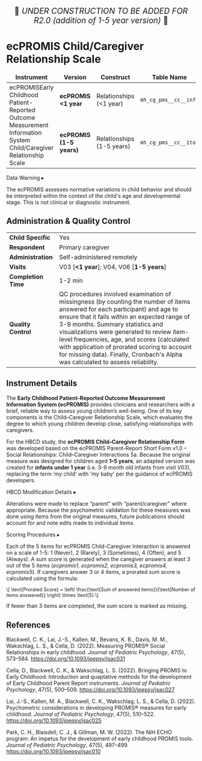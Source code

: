 <p style="text-align: center; font-size: 1.5em;">🚧 <i>UNDER CONSTRUCTION TO BE ADDED FOR R2.0 (addition of 1-5 year version)</i> 🚧 </p>

# ecPROMIS Child/Caregiver Relationship Scale

<table class="table-no-vertical-lines" style="width: 100%; border-collapse: collapse; table-layout: fixed;">
<thead>
<tr>
<td style="text-align: center;"><strong>Instrument</strong></td>
<td style="text-align: center;"><strong>Version</strong></td>
<td style="text-align: center;"><strong>Construct</strong></td>
<td style="text-align: center;"><strong>Table Name</strong></td>
</tr>
</thead>
<tbody>
<tr>
  <td rowspan="2" style="word-wrap: break-word; white-space: normal;"> <span class="tooltip tooltip-right">ecPROMIS<span class="tooltiptext">Early Childhood Patient-Reported Outcome Measurement Information System</span></span> Child/Caregiver<br>Relationship Scale</td>
  <td><b>ecPROMIS &lt;1 year</b></td>
  <td>Relationships (&lt;1 year)</td>
  <td><code>mh_cg_pms__cc__inf</code></td>
</tr>
<tr>
  <td><b>ecPROMIS (1-5 years)</b></td>
  <td>Relationships (1-5 years)</td>
  <td><code>mh_cg_pms__cc__1to5</code></td>
</tr>
</tbody>
</table>

<div id="warning" class="warning-banner" onclick="toggleCollapse(this)">
    <span class="emoji"><i class="fas fa-exclamation-triangle"></i></span>
  <span class="text-with-link">
  <span class="text">Data Warning</i></span>
  <a class="anchor-link" href="#warning" title="Copy link">
  <i class="fa-solid fa-link"></i>
  </a>
  </span>
  <span class="arrow">▸</span>
</div>
<div class="warning-collapsible-content">
<p>The ecPROMIS assesses normative variations in child behavior and should be interpreted within the context of the child's age and developmental stage. This is not clinical or diagnostic instrument.</p> 
</div>

## Administration & Quality Control

<table class="table-no-vertical-lines" style="width: 100%; border-collapse: collapse; table-layout: fixed;">
<tbody>
<tr><td><b>Child Specific</b></td>
<td>Yes</td></tr>
<tr><td><b>Respondent</b></td>
<td>Primary caregiver</td></tr>
<tr><td><b>Administration</b></td>
<td style="word-wrap: break-word; white-space: normal;">Self-administered remotely</td></tr>
<tr><td><b>Visits</b></td>
<td>V03 [<strong>&lt;1 year</strong>]; V04, V06 [<strong>1-5 years</strong>]</td></tr>
<tr><td><b>Completion Time</b></td>
<td>1-2 min</td></tr>
<tr><td><b>Quality Control</b></td>
<td style="word-wrap: break-word; white-space: normal;">QC procedures involved examination of missingness (by counting the number of items answered for each participant) and age to ensure that it falls within an expected range of 3-9 months. Summary statistics and visualizations were generated to review item-level frequencies, age, and scores (calculated with application of prorated scoring to account for missing data). Finally, Cronbach's Alpha was calculated to assess reliability.</td></tr>
</tbody>
</table>


## Instrument Details

The **Early Childhood Patient-Reported Outcome Measurement Information System (ecPROMIS)** provides clinicians and researchers with a brief, reliable way to assess young children’s well-being. One of its key components is the Child–Caregiver Relationship Scale, which evaluates the degree to which young children develop close, satisfying relationships with caregivers. 

For the HBCD study, the **ecPROMIS Child–Caregiver Relationship Form** was developed based on the ecPROMIS Parent-Report Short Form v1.0 – Social Relationships: Child–Caregiver Interactions 5a. Because the original measure was designed for children aged **1–5 years**, an adapted version was created for **infants under 1 year** (i.e. 3-9 month old infants from visit V03), replacing the term ‘my child’ with 'my baby' per the guidance of ecPROMIS developers.

<div id="hbcd-mod" class="table-banner" onclick="toggleCollapse(this)">
  <span class="emoji"><i class="fa fa-gear"></i></span>
  <span class="text-with-link">
  <span class="text">HBCD Modification Details</span>
  <a class="anchor-link" href="#hbcd-mod" title="Copy link">
  <i class="fa-solid fa-link"></i>
  </a>
  </span>
  <span class="arrow">▸</span>
</div>
<div class="collapsible-content">
<p>Alterations were made to replace “parent” with “parent/caregiver” where appropriate. Because the psychometric validation for these measures was done using items from the original measures, future publications should account for and note edits made to individual items.</p>
</div>

<div id="scoring" class="table-banner" onclick="toggleCollapse(this)">
  <span class="emoji"><i class="fa fa-calculator"></i></span>
  <span class="text-with-link">
  <span class="text">Scoring Procedures</span>
  <a class="anchor-link" href="#scoring" title="Copy link">
  <i class="fa-solid fa-link"></i>
  </a>
  </span>
  <span class="arrow">▸</span>
</div>
<div class="collapsible-content">
<p>Each of the 5 items for ecPROMIS Child-Caregiver Interaction is answered on a scale of 1-5: 1 (Never), 2 (Rarely), 3  (Sometimes), 4 (Often), and 5 (Always). A sum score is generated when the caregiver answers at least 3 out of the 5 items (<i>ecpromis1, ecpromis2, ecpromis3, ecpromis4, ecpromis5</i>). If caregivers answer 3 or 4 items, a prorated sum score is calculated using the formula: 
<p style="font-size: 0.9em;">
  \[
  \text{Prorated Score} = \left( \frac{\text{Sum of answered items}}{\text{Number of items answered}} \right) \times \text{5}
  \]
</p>
If fewer than 3 items are completed, the sum score is marked as missing.</p>
</div>


## References
<div class="references"> 
<p>Blackwell, C. K., Lai, J.-S., Kallen, M., Bevans, K. B., Davis, M. M., Wakschlag, L. S., & Cella, D. (2022). Measuring PROMIS® Social Relationships in early childhood. <i>Journal of Pediatric Psychology</i>, 47(5), 573–584. <a href="https://doi.org/10.1093/jpepsy/jsac031" target="_blank">https://doi.org/10.1093/jpepsy/jsac031</a></p>  
<p>Cella, D., Blackwell, C. K., & Wakschlag, L. S. (2022). Bringing PROMIS to Early Childhood: Introduction and quaptative methods for the development of Early Childhood Parent Report instruments. <i>Journal of Pediatric Psychology</i>, 47(5), 500–509. <a href="https://doi.org/10.1093/jpepsy/jsac027" target="_blank">https://doi.org/10.1093/jpepsy/jsac027</a></p>  
<p>Lai, J.-S., Kallen, M. A., Blackwell, C. K., Wakschlag, L. S., & Cella, D. (2022). Psychometric considerations in developing PROMIS® measures for early childhood. <i>Journal of Pediatric Psychology</i>, 47(5), 510–522. <a href="https://doi.org/10.1093/jpepsy/jsac025" target="_blank">https://doi.org/10.1093/jpepsy/jsac025</a></p>  
<p>Park, C. H., Blaisdell, C. J., & Gillman, M. W. (2022). The NIH ECHO program: An impetus for the development of early childhood PROMIS tools. <i>Journal of Pediatric Psychology</i>, 47(5), 497–499. <a href="https://doi.org/10.1093/jpepsy/jsac010" target="_blank">https://doi.org/10.1093/jpepsy/jsac010</a></p>
</div>
<br>



